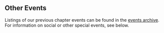 <h2>Other Events</h2> 

<p>Listings of our previous chapter events can be found in the <a href="schedule/archive">events archive</a>.
For information on social or other special events, see below.</p>